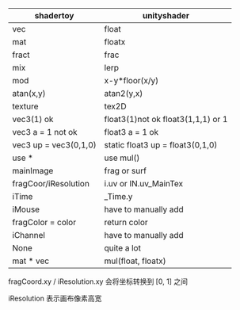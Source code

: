 | shadertoy             | unityshader                        |
| --------------------- | ---------------------------------- |
| vec<n>                | float<n>                           |
| mat<n>                | float<n>x<n>                       |
| fract                 | frac                               |
| mix                   | lerp                               |
| mod                   | x-y*floor(x/y)                     |
| atan(x,y)             | atan2(y,x)                         |
| texture               | tex2D                              |
| vec3(1) ok            | float3(1)not ok float3(1,1,1) or 1 |
| vec3 a = 1 not ok     | float3 a = 1 ok                    |
| vec3 up = vec3(0,1,0) | static float3 up = float3(0,1,0)   |
| use *                 | use mul()                          |
| mainImage             | frag or surf                       |
| fragCoor/iResolution  | i.uv or IN.uv_MainTex              |
| iTime                 | _Time.y                            |
| iMouse                | have to manually add               |
| fragColor = color     | return color                       |
| iChannel<n>           | have to manually add               |
| None                  | quite a lot                        |
| mat<n> * vec<n>       | mul(float<n>, float<n>x<n>)        |

fragCoord.xy / iResolution.xy 会将坐标转换到 [0, 1] 之间

iResolution 表示画布像素高宽